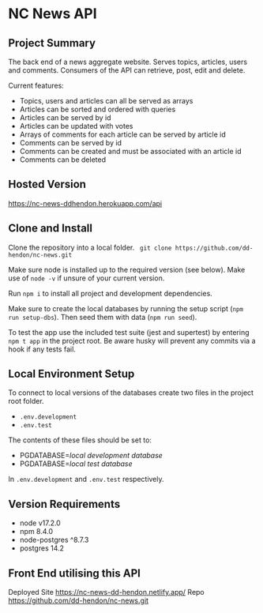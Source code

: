 # NC News API

## Project Summary

The back end of a news aggregate website. Serves topics, articles, users and comments. Consumers of the API can retrieve, post, edit and delete.

Current features:

- Topics, users and articles can all be served as arrays
- Articles can be sorted and ordered with queries
- Articles can be served by id
- Articles can be updated with votes
- Arrays of comments for each article can be served by article id
- Comments can be served by id
- Comments can be created and must be associated with an article id
- Comments can be deleted

## Hosted Version

https://nc-news-ddhendon.herokuapp.com/api

## Clone and Install

Clone the repository into a local folder.
` git clone https://github.com/dd-hendon/nc-news.git`

Make sure node is installed up to the required version (see below). Make use of `node -v` if unsure of your current version.

Run `npm i` to install all project and development dependencies.

Make sure to create the local databases by running the setup script (`npm run setup-dbs`). Then seed them with data (`npm run seed`).

To test the app use the included test suite (jest and supertest) by entering `npm t app` in the project root. Be aware husky will prevent any commits via a hook if any tests fail.

## Local Environment Setup

To connect to local versions of the databases create two files in the project root folder.

- `.env.development`
- `.env.test`

The contents of these files should be set to:

- PGDATABASE=_local development database_
- PGDATABASE=_local test database_

In `.env.development` and `.env.test` respectively.

## Version Requirements

- node v17.2.0
- npm 8.4.0
- node-postgres ^8.7.3
- postgres 14.2

## Front End utilising this API
Deployed Site https://nc-news-dd-hendon.netlify.app/
Repo https://github.com/dd-hendon/nc-news.git
